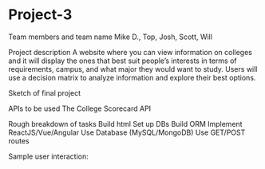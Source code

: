 # Project-3

Team members and team name
Mike D., Top, Josh, Scott, Will

Project description
A website where you can view information on colleges and it will display the ones that best suit people’s interests in terms of requirements, campus, and what major they would want to study. Users will use a decision matrix to analyze information and explore their best options.

Sketch of final project

APIs to be used
The College Scorecard API

Rough breakdown of tasks
Build html
Set up DBs
Build ORM
Implement ReactJS/Vue/Angular
Use Database (MySQL/MongoDB)
Use GET/POST routes





Sample user interaction:
